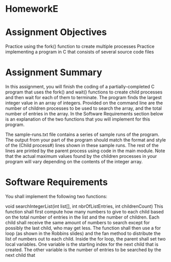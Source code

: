 # HomeworkE

# Assignment Objectives

Practice using the fork() function to create multiple processes
Practice implementing a program in C that consists of several source code files

# Assignment Summary

In this assignment, you will finish the coding of a partially-completed C program that uses the fork() and wait() functions to create child processes and then wait for each of them to terminate. The program finds the largest integer value in an array of integers. Provided on the command line are the number of children processes to be used to search the array, and the total number of entries in the array. In the Software Requirements section below is an explanation of the two functions that you will implement for this program.

The sample-runs.txt file contains a series of sample runs of the program. The output from your part of the program should match the format and style of the (Child process#) lines shown in these sample runs. The rest of the lines are printed by the parent process using code in the main module. Note that the actual maximum values found by the children processes in your program will vary depending on the contents of the integer array.

# Software Requirements

You shall implement the following two functions:

void searchIntegerList(int list[], int nbrOfListEntries, int childrenCount)
This function shall first compute how many numbers to give to each child based on the total number of entries in the list and the number of children. Each child shall receive the same amount of numbers to search except for possibly the last child, who may get less. The function shall then use a for loop (as shown in the Robbins slides) and the fan method to distribute the list of numbers out to each child. Inside the for loop, the parent shall set two local variables. One variable is the starting index for the next child that is created. The other variable is the number of entries to be searched by the next child that
